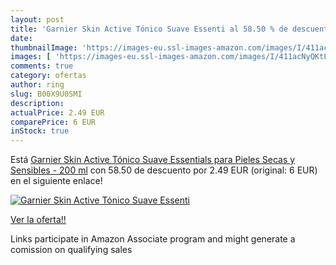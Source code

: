 ```yaml
---
layout: post
title: 'Garnier Skin Active Tónico Suave Essenti al 58.50 % de descuento'
date: 
thumbnailImage: 'https://images-eu.ssl-images-amazon.com/images/I/411acNyQKtL._SL200_.jpg'
images: [ 'https://images-eu.ssl-images-amazon.com/images/I/411acNyQKtL._SL200_.jpg' ]
comments: true
category: ofertas
author: ring
slug: B00X9U0SMI
description:
actualPrice: 2.49 EUR
comparePrice: 6 EUR
inStock: true
---
```


Está [Garnier Skin Active Tónico Suave Essentials para Pieles Secas y Sensibles - 200 ml](https://www.amazon.es/dp/B00X9U0SMI/?tag=tolees-21) con 58.50 de descuento por 2.49 EUR (original: 6 EUR) en el siguiente enlace!

[![Garnier Skin Active Tónico Suave Essenti](https://images-eu.ssl-images-amazon.com/images/I/411acNyQKtL._SL200_.jpg)](https://www.amazon.es/dp/B00X9U0SMI/?tag=tolees-21)

[Ver la oferta!!](https://www.amazon.es/dp/B00X9U0SMI/?tag=tolees-21)

Links participate in Amazon Associate program and might generate a comission on qualifying sales


